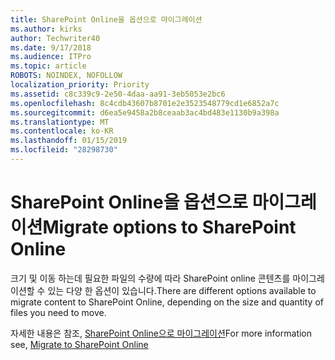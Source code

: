 ```yaml
---
title: SharePoint Online을 옵션으로 마이그레이션
ms.author: kirks
author: Techwriter40
ms.date: 9/17/2018
ms.audience: ITPro
ms.topic: article
ROBOTS: NOINDEX, NOFOLLOW
localization_priority: Priority
ms.assetid: c8c339c9-2e50-4daa-aa91-3eb5053e2bc6
ms.openlocfilehash: 8c4cdb43607b8701e2e3523548779cd1e6852a7c
ms.sourcegitcommit: d6ea5e9458a2b8ceaab3ac4bd483e1130b9a398a
ms.translationtype: MT
ms.contentlocale: ko-KR
ms.lasthandoff: 01/15/2019
ms.locfileid: "28298730"
---
```

# <a name="migrate-options-to-sharepoint-online"></a><span data-ttu-id="91b07-102">SharePoint Online을 옵션으로 마이그레이션</span><span class="sxs-lookup"><span data-stu-id="91b07-102">Migrate options to SharePoint Online</span></span>

<span data-ttu-id="91b07-103">크기 및 이동 하는데 필요한 파일의 수량에 따라 SharePoint online 콘텐츠를 마이그레이션할 수 있는 다양 한 옵션이 있습니다.</span><span class="sxs-lookup"><span data-stu-id="91b07-103">There are different options available to migrate content to SharePoint Online, depending on the size and quantity of files you need to move.</span></span>
  
<span data-ttu-id="91b07-104">자세한 내용은 참조, [SharePoint Online으로 마이그레이션](https://go.microsoft.com/fwlink/?linkid-2022029)</span><span class="sxs-lookup"><span data-stu-id="91b07-104">For more information see, [Migrate to SharePoint Online](https://go.microsoft.com/fwlink/?linkid-2022029)</span></span>
  

